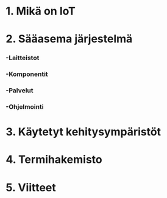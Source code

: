# 1. Mikä on IoT
# 2. Sääasema järjestelmä
### -Laitteistot
### -Komponentit
### -Palvelut
### -Ohjelmointi
# 3. Käytetyt kehitysympäristöt
# 4. Termihakemisto
# 5. Viitteet